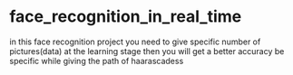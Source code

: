 # face_recognition_in_real_time
in this face recognition project you need to give specific number of pictures(data) at the learning stage then you will get a better accuracy be specific while giving the path of haarascadess
